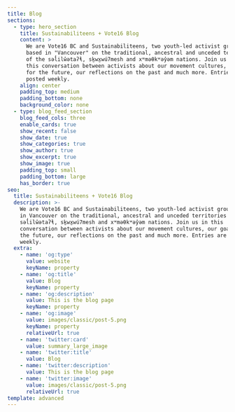 ```yaml
---
title: Blog
sections:
  - type: hero_section
    title: Sustainabiliteens + Vote16 Blog
    content: >
      We are Vote16 BC and Sustainabiliteens, two youth-led activist groups
      based in "Vancouver" on the traditional, ancestral and unceded territories
      of the səl̓ilw̓ətaʔɬ, sḵwx̱wú7mesh and xʷməθkʷəy̓əm nations. Join us in
      this conversation between activists about our movement cultures, our goals
      for the future, our reflections on the past and much more. Entries are
      posted weekly.
    align: center
    padding_top: medium
    padding_bottom: none
    background_color: none
  - type: blog_feed_section
    blog_feed_cols: three
    enable_cards: true
    show_recent: false
    show_date: true
    show_categories: true
    show_author: true
    show_excerpt: true
    show_image: true
    padding_top: small
    padding_bottom: large
    has_border: true
seo:
  title: Sustainabiliteens + Vote16 Blog
  description: >-
    We are Vote16 BC and Sustainabiliteens, two youth-led activist groups based
    in Vancouver on the traditional, ancestral and unceded territories of the
    səl̓ilw̓ətaʔɬ, sḵwx̱wú7mesh and xʷməθkʷəy̓əm nations. Join us in this
    conversation between activists about our movement cultures, our goals for
    the future, our reflections on the past and much more. Entries are posted
    weekly.
  extra:
    - name: 'og:type'
      value: website
      keyName: property
    - name: 'og:title'
      value: Blog
      keyName: property
    - name: 'og:description'
      value: This is the blog page
      keyName: property
    - name: 'og:image'
      value: images/classic/post-5.png
      keyName: property
      relativeUrl: true
    - name: 'twitter:card'
      value: summary_large_image
    - name: 'twitter:title'
      value: Blog
    - name: 'twitter:description'
      value: This is the blog page
    - name: 'twitter:image'
      value: images/classic/post-5.png
      relativeUrl: true
template: advanced
---
```


